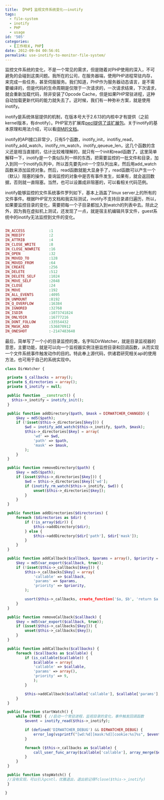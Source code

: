 ```yaml
---
title: 【PHP】监视文件系统变化——inotify
tags:
  - file-system
  - inotify
  - PHP
  - usage
id: '505'
categories:
  - [工作相关, PHP]
date: 2012-09-04 00:56:01
permalink: use-inotify-to-monitor-file-system/
---
```


监控文件系统的变化，不是一个常见的需求，但是随着对PHP使用的深入，不可避免的会碰到这类问题。我所在的公司，在服务器端，使用PHP进程常驻内存，来完成一些任务，甚至伺服服务。我们知道，PHP作为服务器动态语言，是不需要编译的，但是代码的生命周期是仅限于一次请求的，一次请求结束，下次请求，就会重新加载代码，除非安装了Opcode Cache，但是如果PHP常驻进程，这种自动加载更新代码的能力就失去了。这时候，我们有一种弥补方案，就是使用inotify。
<!-- more -->
inotify是系统体层提供的机制，在版本号大于2.6.13的内核中才有提供（之前kernel版本，有dnotify）。PHP官方扩展库[pecl提供了该扩展包](http://pecl.php.net/package/inotify "pecl扩展inotify主页")。关于inotify的基本原理和用法介绍，可以看[IBM的文档](http://www.ibm.com/developerworks/cn/linux/l-inotifynew/index.html "IBM提供的inotify的文档")。

inotify的API接口非常少，只有5个函数，inotify_init，inotifiy_read，inotify_add_watch，inotify_rm_watch，inotify_qeueue_len，这几个函数的含义还是相当直接的，估计比较难理解的，就只有一个init和read函数了。这里简单解释一下，inotify是一个类似队列一样的东西，把需要监控的一批文件和目录，加入到同一个inotify队列中，所以首先要先init一个空队列出来，然后用add_watch函数来添加监控对象。然后，read函数就能大显身手了，read函数可以产生一个（默认）阻塞的操作，查询监控的对象中是否有事件发生，如果有，就会返回数据，否则就一直阻塞。当然，也可以设置成非阻塞的，可以看相关代码范例。

inotify能够监控的文件系统事件罗列如下，基本上涵盖了linux server上的所有的文件事件。根据PHP官方文档和我实际测试，inotify不支持目录递归遍历，所以，如果要监控目录的变化，需要把每一个子目录都加入到watch的列表中去。除此之外，因为我在虚拟机上测试，还发现了一点，就是宿主机编辑共享文件，guest系统中的inotify无法监控到文件的变化。

```php

IN_ACCESS           :1
IN_MODIFY           :2
IN_ATTRIB           :4
IN_CLOSE_WRITE      :8
IN_CLOSE_NOWRITE    :16
IN_OPEN             :32
IN_MOVED_TO         :128
IN_MOVED_FROM       :64
IN_CREATE           :256
IN_DELETE           :512
IN_DELETE_SELF      :1024
IN_MOVE_SELF        :2048
IN_CLOSE            :24
IN_MOVE             :192
IN_ALL_EVENTS       :4095
IN_UNMOUNT          :8192
IN_Q_OVERFLOW       :16384
IN_IGNORED          :32768
IN_ISDIR            :1073741824
IN_ONLYDIR          :16777216
IN_DONT_FOLLOW      :33554432
IN_MASK_ADD         :536870912
IN_ONESHOT          :-2147483648

```

最后，简单写了一个小的目录监控的类，名字叫DirWatcher，就是目录监视器的意思，主要功能，就是可以向一个监视器实例注册监控目录和回调函数，从而实现一个文件系统事件触发动作的目的。特此奉上源代码，供诸君研究相关api的使用方法，也可用于自己的系统实现中。

 

```php
class DirWatcher {

 private $_callbacks = array();
 private $_directories = array();
 private $_inotify = null;

 public function __construct() {
   $this->_inotify = inotify_init();
 }

 public function addDirectory($path, $mask = DIRWATCHER_CHANGED) {
     $key = md5($path);
     if (!isset($this->_directories[$key])) {
         $wd = inotify_add_watch($this->_inotify, $path, $mask);
         $this->_directories[$key] = array(
             'wd' => $wd,
             'path' => $path,
             'mask' => $mask,
         );
     }
 }

 public function removeDirectory($path) {
     $key = md5($path);
     if (isset($this->_directories[$key])) {
         $wd = $this->_directories[$key]['wd'];
         if (inotify_rm_watch($this->_inotify, $wd)) {
             unset($this->_directories[$key]);
         }
     }
 }

 public function addDirectories($directories) {
     foreach ($directories as $dir) {
         if (!is_array($dir)) {
             $this->addDirectory($dir);
         } else {
             $this->addDirectory($dir['path'], $dir['mask']);
         }
     }
 }

 public function addCallback($callback, $params = array(), $priority = 9) {
     $key = md5(var_export($callback, true));
     if (!isset($this->_callbacks[$key])) {
         $this->_callbacks[$key] = array(
             'callable' => $callback,
             'params' => $params,
             'priority' => $priority,
         );

         usort($this->_callbacks, create_function('$a, $b', 'return $a["priority"] > $b["priority"];'));
     }
 }

 public function removeCallback($callback) {
     $key = md5(var_export($callback, true));
     if (isset($this->_callbacks[$key])) {
         unset($this->_callbacks[$key]);
     }
 }

 public function addCallbacks($callbacks) {
     foreach ($callbacks as $callable) {
         if (is_callable($callable)) {
             $callable = array(
             'callable' => $callable,
             'params' => array(),
             'priority' => 9,
             );
         }

         $this->addCallback($callable['callable'], $callable['params'], $callable['priority']);
     }
 }

 public function startWatch() {
     while (TRUE) { //启动一个常驻进程，监视目录的变化，事件触发回调函数
         $event = inotify_read($this->_inotify);

         if (defined('DIRWATCHER_DEBUG') && DIRWATCHER_DEBUG) {
             error_log(vsprintf("[wd:%d][mask:%d][cookie:%s]%s", $event[0]));
         }

         foreach ($this->_callbacks as $callable) {
             call_user_func_array($callable['callable'], array_merge($event, $callable['params']));
         }
     }
 }

 public function stopWatch() {
 //没有实现，可以引入pcntl，优雅退出，退出前记得fclose($this->_inotify)
 }

}

```